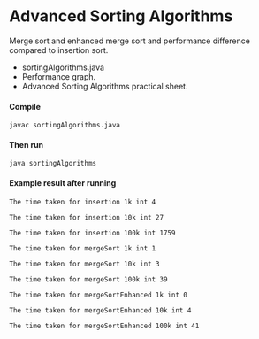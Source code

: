 # Advanced Sorting Algorithms

Merge sort and enhanced merge sort and performance difference compared to insertion sort.

* sortingAlgorithms.java
* Performance graph.
* Advanced Sorting Algorithms practical sheet.

#### Compile

```
javac sortingAlgorithms.java
```

#### Then run

```
java sortingAlgorithms
```

#### Example result after running

```
The time taken for insertion 1k int 4

The time taken for insertion 10k int 27

The time taken for insertion 100k int 1759

The time taken for mergeSort 1k int 1

The time taken for mergeSort 10k int 3

The time taken for mergeSort 100k int 39

The time taken for mergeSortEnhanced 1k int 0

The time taken for mergeSortEnhanced 10k int 4

The time taken for mergeSortEnhanced 100k int 41
```

